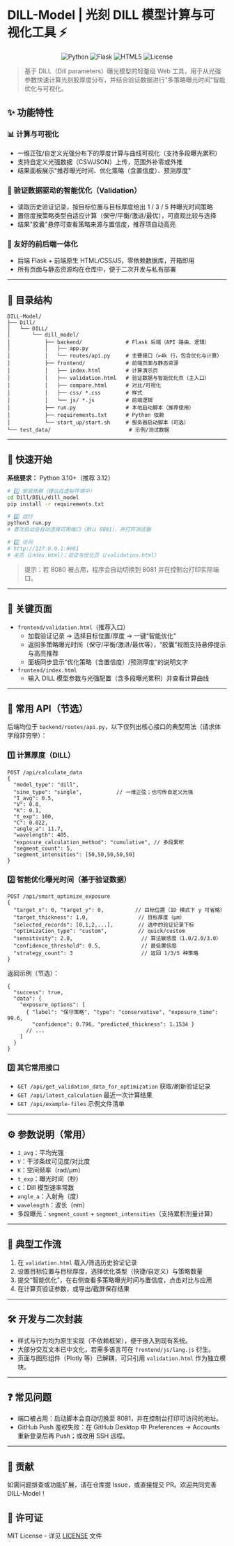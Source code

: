 # DILL-Model | 光刻 DILL 模型计算与可视化工具 ⚡

<div align="center">

![Python](https://img.shields.io/badge/Python-3.10%2B-blue?logo=python&logoColor=white)
![Flask](https://img.shields.io/badge/Flask-Web%20Backend-green?logo=flask&logoColor=white)
![HTML5](https://img.shields.io/badge/Frontend-HTML5%2FJS-orange?logo=html5&logoColor=white)
![License](https://img.shields.io/badge/License-MIT-brightgreen)

</div>

> 基于 DILL（Dill parameters）曝光模型的轻量级 Web 工具，用于从光强参数快速计算光刻胶厚度分布，并结合验证数据进行"多策略曝光时间"智能优化与可视化。

## ✨ 功能特性

### 📊 计算与可视化
- 一维正弦/自定义光强分布下的厚度计算与曲线可视化（支持多段曝光累积）
- 支持自定义光强数据（CSV/JSON）上传，范围外补零或外推
- 结果面板展示"推荐曝光时间、优化策略（含置信度）、预测厚度"

### 🧠 验证数据驱动的智能优化（Validation）
- 读取历史验证记录，按目标位置与目标厚度给出 1 / 3 / 5 种曝光时间策略
- 置信度按策略类型自适应计算（保守/平衡/激进/最优），可直观比较与选择
- 结果"胶囊"悬停可查看策略来源与置信度，推荐项自动高亮

### 🚀 友好的前后端一体化
- 后端 Flask + 前端原生 HTML/CSS/JS，零依赖数据库，开箱即用
- 所有页面与静态资源均在仓库中，便于二次开发与私有部署

---

## 📁 目录结构
```
DILL-Model/
├── Dill/
│   └── DILL/
│       └── dill_model/
│           ├── backend/              # Flask 后端（API 路由、逻辑）
│           │   ├── app.py
│           │   └── routes/api.py     # 主要接口（>4k 行，包含优化与计算）
│           ├── frontend/             # 前端页面与静态资源
│           │   ├── index.html        # 计算演示页
│           │   ├── validation.html   # 验证数据与智能优化页（主入口）
│           │   ├── compare.html      # 对比/可视化
│           │   ├── css/ *.css        # 样式
│           │   └── js/ *.js          # 前端逻辑
│           ├── run.py                # 本地启动脚本（推荐使用）
│           ├── requirements.txt      # Python 依赖
│           └── start_up/start.sh     # 服务器启动脚本（可选）
└── test_data/                         # 示例/测试数据
```

---

## 🚀 快速开始
**系统要求：** Python 3.10+（推荐 3.12）

```bash
# 1️⃣ 安装依赖（建议在虚拟环境中）
cd Dill/DILL/dill_model
pip install -r requirements.txt

# 2️⃣ 运行
python3 run.py
# 首次启动会自动选择可用端口（默认 8081），并打开浏览器

# 3️⃣ 访问
# http://127.0.0.1:8081
# 主页（index.html）；验证与优化页（/validation.html）
```

> 提示：若 8080 被占用，程序会自动切换到 8081 并在控制台打印实际端口。

---

## 📄 关键页面
- `frontend/validation.html`（推荐入口）
  - 加载验证记录 → 选择目标位置/厚度 → 一键“智能优化”
  - 返回多策略曝光时间（保守/平衡/激进/最优等），“胶囊”视图支持悬停提示与高亮推荐
  - 面板同步显示“优化策略（含置信度）/预测厚度”的说明文字
- `frontend/index.html`
  - 输入 DILL 模型参数与光强配置（含多段曝光累积）并查看计算曲线

---

## 🔌 常用 API（节选）
后端均位于 `backend/routes/api.py`，以下仅列出核心接口的典型用法（请求体字段非穷举）：

### 1️⃣ 计算厚度（DILL）
```
POST /api/calculate_data
{
  "model_type": "dill",
  "sine_type": "single",           // 一维正弦；也可传自定义光强
  "I_avg": 0.5,
  "V": 0.8,
  "K": 0.1,
  "t_exp": 100,
  "C": 0.022,
  "angle_a": 11.7,
  "wavelength": 405,
  "exposure_calculation_method": "cumulative", // 多段累积
  "segment_count": 5,
  "segment_intensities": [50,50,50,50,50]
}
```

### 2️⃣ 智能优化曝光时间（基于验证数据）
```
POST /api/smart_optimize_exposure
{
  "target_x": 0, "target_y": 0,          // 目标位置（1D 模式下 y 可省略）
  "target_thickness": 1.0,                // 目标厚度（μm）
  "selected_records": [0,1,2,...],        // 选中的验证记录下标
  "optimization_type": "custom",          // quick/custom
  "sensitivity": 2.0,                      // 算法敏感度（1.0/2.0/3.0）
  "confidence_threshold": 0.5,             // 最低置信度
  "strategy_count": 3                      // 返回 1/3/5 种策略
}
```
返回示例（节选）：
```
{
  "success": true,
  "data": {
    "exposure_options": [
      { "label": "保守策略", "type": "conservative", "exposure_time": 99.6,
        "confidence": 0.796, "predicted_thickness": 1.1534 }
      // ...
    ]
  }
}
```

### 3️⃣ 其它常用接口
- `GET /api/get_validation_data_for_optimization`  获取/刷新验证记录
- `GET /api/latest_calculation`                     最近一次计算结果
- `GET /api/example-files`                          示例文件清单

---

## ⚙️ 参数说明（常用）
- `I_avg`：平均光强
- `V`：干涉条纹可见度/对比度
- `K`：空间频率（rad/μm）
- `t_exp`：曝光时间（秒）
- `C`：Dill 模型速率常数
- `angle_a`：入射角（度）
- `wavelength`：波长（nm）
- 多段曝光：`segment_count` + `segment_intensities`（支持累积剂量计算）

---

## 🔄 典型工作流
1. 在 `validation.html` 载入/筛选历史验证记录
2. 设置目标位置与目标厚度，选择优化类型（快捷/自定义）与策略数量
3. 提交“智能优化”，在右侧查看多策略曝光时间与置信度，点击对比与应用
4. 在计算页验证参数，或导出/截屏保存结果

---

## 🛠️ 开发与二次封装
- 样式与行为均为原生实现（不依赖框架），便于嵌入到现有系统。
- 大部分交互文本已中文化，若需多语言可在 `frontend/js/lang.js` 衍生。
- 页面与图形组件（Plotly 等）已解耦，可只引用 `validation.html` 作为独立模块。

---

## ❓ 常见问题
- 端口被占用：启动脚本会自动切换至 8081，并在控制台打印可访问的地址。
- GitHub Push 鉴权失败：在 GitHub Desktop 中 Preferences → Accounts 重新登录后再 Push；或改用 SSH 远程。

---

## 🤝 贡献

如需问题排查或功能扩展，请在仓库提 Issue，或直接提交 PR。欢迎共同完善 DILL-Model！

## 📄 许可证

MIT License - 详见 [LICENSE](LICENSE) 文件


